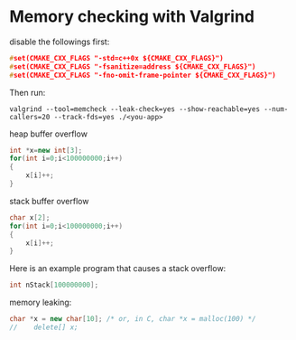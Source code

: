 # Memory checking with Valgrind

disable the followings first:
```cpp
#set(CMAKE_CXX_FLAGS "-std=c++0x ${CMAKE_CXX_FLAGS}")
#set(CMAKE_CXX_FLAGS "-fsanitize=address ${CMAKE_CXX_FLAGS}")
#set(CMAKE_CXX_FLAGS "-fno-omit-frame-pointer ${CMAKE_CXX_FLAGS}")
```
Then run:

`valgrind --tool=memcheck --leak-check=yes --show-reachable=yes --num-callers=20 --track-fds=yes ./<you-app>`



heap buffer overflow
```cpp
int *x=new int[3];
for(int i=0;i<100000000;i++)
{
	x[i]++;
}
```

stack buffer overflow
```cpp
char x[2];
for(int i=0;i<100000000;i++)
{
	x[i]++;
}
```
Here is an example program that causes a stack overflow:

```cpp
int nStack[100000000];
```


memory leaking:
```cpp
char *x = new char[10]; /* or, in C, char *x = malloc(100) */
//    delete[] x;
```
